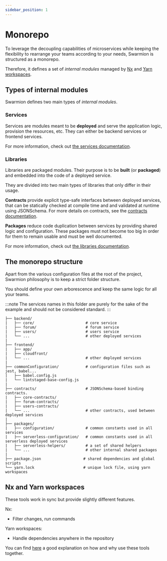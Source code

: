 ```yaml
---
sidebar_position: 1
---
```


# Monorepo

To leverage the decoupling capabilities of microservices while keeping the flexibility to rearrange your teams according to your needs, Swarmion is structured as a monorepo.

Therefore, it defines a set of _internal modules_ managed by [Nx](https://nx.dev/) and [Yarn workspaces](https://yarnpkg.com/features/workspaces).

## Types of internal modules

Swarmion defines two main types of _internal modules_.

### Services

Services are modules meant to be **deployed** and serve the application logic, provision the resources, etc. They can either be backend services or frontend services.

For more information, check out [the services documentation](./services).

### Libraries

Libraries are packaged modules. Their purpose is to be **built** (or **packaged**) and embedded into the code of a deployed service.

They are divided into two main types of libraries that only differ in their usage.

**Contracts** provide explicit type-safe interfaces between deployed services, that can be statically checked at compile time and and validated at runtime using JSONSchema. For more details on contracts, see the [contracts documentation](../serverless-contracts/concepts).

**Packages** reduce code duplication between services by providing shared logic and configuration. These packages must not become too big in order for them to remain usable and must be well documented.

For more information, check out [the libraries documentation](./libraries).

## The monorepo structure

Apart from the various configuration files at the root of the project, Swarmion philosophy is to keep a strict folder structure.

You should define your own arborescence and keep the same logic for all your teams.

:::note
The services names in this folder are purely for the sake of the example and should not be considered standard.
:::

```
├── backend/
|   ├── core/                       # core service
|   ├── forum/                      # forum service
|   ├── users/                      # users service
|   └── ...                         # other deployed services
|
├── frontend/
|   ├── app/
|   ├── cloudfront/
|   └── ...                         # other deployed services
|
├── commonConfiguration/            # configuration files such as jest, babel...
|   ├── babel.config.js
|   └── lintstaged-base-config.js
|
├── contracts/                      # JSONSchema-based binding contracts.
|   ├── core-contracts/
|   ├── forum-contracts/
|   ├── users-contracts/
|   └── ...                         # other contracts, used between deployed services
|
├── packages/
|   ├── configuration/              # common constants used in all services
|   ├── serverless-configuration/   # common constants used in all serverless deployed services
|   ├── serverless-helpers/         # a set of shared helpers
|   └── ...                         # other internal shared packages
|
├── package.json                   # shared dependencies and global scripts
└── yarn.lock                      # unique lock file, using yarn workspaces

```

## Nx and Yarn workspaces

These tools work in sync but provide slightly different features.

Nx:

- Filter changes, run commands

Yarn workspaces:

- Handle dependencies anywhere in the repository

You can find [here](https://nx.dev/getting-started/nx-core) a good explanation on how and why use these tools together.
